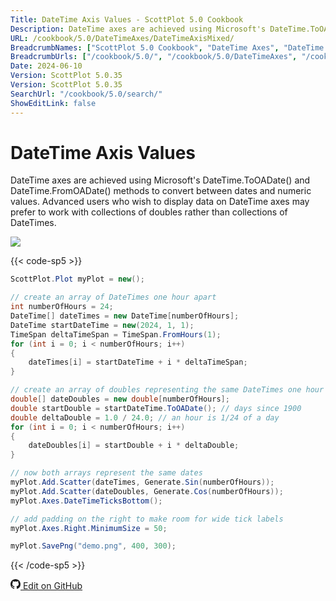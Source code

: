 ```yaml
---
Title: DateTime Axis Values - ScottPlot 5.0 Cookbook
Description: DateTime axes are achieved using Microsoft's DateTime.ToOADate() and DateTime.FromOADate() methods to convert between dates and numeric values. Advanced users who wish to display data on DateTime axes may prefer to work with collections of doubles rather than collections of DateTimes.
URL: /cookbook/5.0/DateTimeAxes/DateTimeAxisMixed/
BreadcrumbNames: ["ScottPlot 5.0 Cookbook", "DateTime Axes", "DateTime Axis Values"]
BreadcrumbUrls: ["/cookbook/5.0/", "/cookbook/5.0/DateTimeAxes", "/cookbook/5.0/DateTimeAxes/DateTimeAxisMixed"]
Date: 2024-06-10
Version: ScottPlot 5.0.35
Version: ScottPlot 5.0.35
SearchUrl: "/cookbook/5.0/search/"
ShowEditLink: false
---
```


# DateTime Axis Values


DateTime axes are achieved using Microsoft's DateTime.ToOADate() and DateTime.FromOADate() methods to convert between dates and numeric values. Advanced users who wish to display data on DateTime axes may prefer to work with collections of doubles rather than collections of DateTimes.

[![](/cookbook/5.0/images/DateTimeAxisMixed.png?240610190353)](/cookbook/5.0/images/DateTimeAxisMixed.png?240610190353)

{{< code-sp5 >}}

```cs
ScottPlot.Plot myPlot = new();

// create an array of DateTimes one hour apart
int numberOfHours = 24;
DateTime[] dateTimes = new DateTime[numberOfHours];
DateTime startDateTime = new(2024, 1, 1);
TimeSpan deltaTimeSpan = TimeSpan.FromHours(1);
for (int i = 0; i < numberOfHours; i++)
{
    dateTimes[i] = startDateTime + i * deltaTimeSpan;
}

// create an array of doubles representing the same DateTimes one hour apart
double[] dateDoubles = new double[numberOfHours];
double startDouble = startDateTime.ToOADate(); // days since 1900
double deltaDouble = 1.0 / 24.0; // an hour is 1/24 of a day
for (int i = 0; i < numberOfHours; i++)
{
    dateDoubles[i] = startDouble + i * deltaDouble;
}

// now both arrays represent the same dates
myPlot.Add.Scatter(dateTimes, Generate.Sin(numberOfHours));
myPlot.Add.Scatter(dateDoubles, Generate.Cos(numberOfHours));
myPlot.Axes.DateTimeTicksBottom();

// add padding on the right to make room for wide tick labels
myPlot.Axes.Right.MinimumSize = 50;

myPlot.SavePng("demo.png", 400, 300);

```

{{< /code-sp5 >}}

<a href='https://github.com/ScottPlot/ScottPlot/blob/main/src/ScottPlot5/ScottPlot5%20Cookbook/Recipes/Axis/DateTimeAxes.cs'><svg xmlns="http://www.w3.org/2000/svg" width="16" height="16" fill="currentColor" class="mb-1 bi bi-github" viewBox="0 0 16 16">
  <path d="M8 0C3.58 0 0 3.58 0 8c0 3.54 2.29 6.53 5.47 7.59.4.07.55-.17.55-.38 0-.19-.01-.82-.01-1.49-2.01.37-2.53-.49-2.69-.94-.09-.23-.48-.94-.82-1.13-.28-.15-.68-.52-.01-.53.63-.01 1.08.58 1.23.82.72 1.21 1.87.87 2.33.66.07-.52.28-.87.51-1.07-1.78-.2-3.64-.89-3.64-3.95 0-.87.31-1.59.82-2.15-.08-.2-.36-1.02.08-2.12 0 0 .67-.21 2.2.82.64-.18 1.32-.27 2-.27s1.36.09 2 .27c1.53-1.04 2.2-.82 2.2-.82.44 1.1.16 1.92.08 2.12.51.56.82 1.27.82 2.15 0 3.07-1.87 3.75-3.65 3.95.29.25.54.73.54 1.48 0 1.07-.01 1.93-.01 2.2 0 .21.15.46.55.38A8.01 8.01 0 0 0 16 8c0-4.42-3.58-8-8-8"/>
</svg> Edit on GitHub</a>

